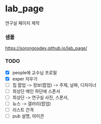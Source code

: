 # lab_page

연구실 페이지 제작

### 샘플

https://sorongosdev.github.io/lab_page/

### TODO

- [x] people에 교수님 프로필
- [x] exper 지우기
- [ ] 칩 팝업 -> 정보(팝업) -> 주제, 날짜, 디자이너
- [ ] 최상단 메인 하단에 스폰서
- [ ] 최상단 -> 연구실 사진, 스폰서,
- [ ] 뉴스 -> 갤러리(팝업)
- [ ] 리스트 간격
- [ ] pub 설명, 아이콘
